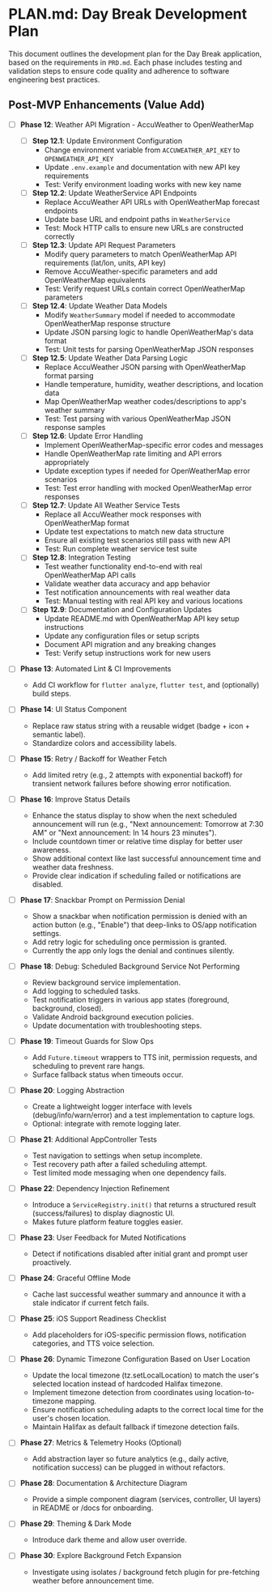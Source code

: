 # PLAN.md: Day Break Development Plan

This document outlines the development plan for the Day Break application, based on the requirements in `PRD.md`. Each phase includes testing and validation steps to ensure code quality and adherence to software engineering best practices.

## Post-MVP Enhancements (Value Add)

- [ ] **Phase 12**: Weather API Migration - AccuWeather to OpenWeatherMap
  - [ ] **Step 12.1**: Update Environment Configuration
    - Change environment variable from `ACCUWEATHER_API_KEY` to `OPENWEATHER_API_KEY`
    - Update `.env.example` and documentation with new API key requirements
    - Test: Verify environment loading works with new key name
  - [ ] **Step 12.2**: Update WeatherService API Endpoints
    - Replace AccuWeather API URLs with OpenWeatherMap forecast endpoints
    - Update base URL and endpoint paths in `WeatherService`
    - Test: Mock HTTP calls to ensure new URLs are constructed correctly
  - [ ] **Step 12.3**: Update API Request Parameters
    - Modify query parameters to match OpenWeatherMap API requirements (lat/lon, units, API key)
    - Remove AccuWeather-specific parameters and add OpenWeatherMap equivalents
    - Test: Verify request URLs contain correct OpenWeatherMap parameters
  - [ ] **Step 12.4**: Update Weather Data Models
    - Modify `WeatherSummary` model if needed to accommodate OpenWeatherMap response structure
    - Update JSON parsing logic to handle OpenWeatherMap's data format
    - Test: Unit tests for parsing OpenWeatherMap JSON responses
  - [ ] **Step 12.5**: Update Weather Data Parsing Logic
    - Replace AccuWeather JSON parsing with OpenWeatherMap format parsing
    - Handle temperature, humidity, weather descriptions, and location data
    - Map OpenWeatherMap weather codes/descriptions to app's weather summary
    - Test: Test parsing with various OpenWeatherMap JSON response samples
  - [ ] **Step 12.6**: Update Error Handling
    - Implement OpenWeatherMap-specific error codes and messages
    - Handle OpenWeatherMap rate limiting and API errors appropriately
    - Update exception types if needed for OpenWeatherMap error scenarios
    - Test: Test error handling with mocked OpenWeatherMap error responses
  - [ ] **Step 12.7**: Update All Weather Service Tests
    - Replace all AccuWeather mock responses with OpenWeatherMap format
    - Update test expectations to match new data structure
    - Ensure all existing test scenarios still pass with new API
    - Test: Run complete weather service test suite
  - [ ] **Step 12.8**: Integration Testing
    - Test weather functionality end-to-end with real OpenWeatherMap API calls
    - Validate weather data accuracy and app behavior
    - Test notification announcements with real weather data
    - Test: Manual testing with real API key and various locations
  - [ ] **Step 12.9**: Documentation and Configuration Updates
    - Update README.md with OpenWeatherMap API key setup instructions
    - Update any configuration files or setup scripts
    - Document API migration and any breaking changes
    - Test: Verify setup instructions work for new users


- [ ] **Phase 13**: Automated Lint & CI Improvements
  - Add CI workflow for `flutter analyze`, `flutter test`, and (optionally) build steps.

- [ ] **Phase 14**: UI Status Component
  - Replace raw status string with a reusable widget (badge + icon + semantic label).
  - Standardize colors and accessibility labels.

- [ ] **Phase 15**: Retry / Backoff for Weather Fetch
  - Add limited retry (e.g., 2 attempts with exponential backoff) for transient network failures before showing error notification.

- [ ] **Phase 16**: Improve Status Details
  - Enhance the status display to show when the next scheduled announcement will run (e.g., "Next announcement: Tomorrow at 7:30 AM" or "Next announcement: In 14 hours 23 minutes").
  - Include countdown timer or relative time display for better user awareness.
  - Show additional context like last successful announcement time and weather data freshness.
  - Provide clear indication if scheduling failed or notifications are disabled.

- [ ] **Phase 17**: Snackbar Prompt on Permission Denial
  - Show a snackbar when notification permission is denied with an action button (e.g., "Enable") that deep-links to OS/app notification settings.
  - Add retry logic for scheduling once permission is granted.
  - Currently the app only logs the denial and continues silently.

- [ ] **Phase 18**: Debug: Scheduled Background Service Not Performing
  - Review background service implementation.
  - Add logging to scheduled tasks.
  - Test notification triggers in various app states (foreground, background, closed).
  - Validate Android background execution policies.
  - Update documentation with troubleshooting steps.

- [ ] **Phase 19**: Timeout Guards for Slow Ops
  - Add `Future.timeout` wrappers to TTS init, permission requests, and scheduling to prevent rare hangs.
  - Surface fallback status when timeouts occur.

- [ ] **Phase 20**: Logging Abstraction
  - Create a lightweight logger interface with levels (debug/info/warn/error) and a test implementation to capture logs.
  - Optional: integrate with remote logging later.

- [ ] **Phase 21**: Additional AppController Tests
  - Test navigation to settings when setup incomplete.
  - Test recovery path after a failed scheduling attempt.
  - Test limited mode messaging when one dependency fails.

- [ ] **Phase 22**: Dependency Injection Refinement
  - Introduce a `ServiceRegistry.init()` that returns a structured result (success/failures) to display diagnostic UI.
  - Makes future platform feature toggles easier.

- [ ] **Phase 23**: User Feedback for Muted Notifications
  - Detect if notifications disabled after initial grant and prompt user proactively.

- [ ] **Phase 24**: Graceful Offline Mode
  - Cache last successful weather summary and announce it with a stale indicator if current fetch fails.

- [ ] **Phase 25**: iOS Support Readiness Checklist
  - Add placeholders for iOS-specific permission flows, notification categories, and TTS voice selection.

- [ ] **Phase 26**: Dynamic Timezone Configuration Based on User Location
  - Update the local timezone (tz.setLocalLocation) to match the user's selected location instead of hardcoded Halifax timezone.
  - Implement timezone detection from coordinates using location-to-timezone mapping.
  - Ensure notification scheduling adapts to the correct local time for the user's chosen location.
  - Maintain Halifax as default fallback if timezone detection fails.

- [ ] **Phase 27**: Metrics & Telemetry Hooks (Optional)
  - Add abstraction layer so future analytics (e.g., daily active, notification success) can be plugged in without refactors.

- [ ] **Phase 28**: Documentation & Architecture Diagram
  - Provide a simple component diagram (services, controller, UI layers) in README or /docs for onboarding.

- [ ] **Phase 29**: Theming & Dark Mode
  - Introduce dark theme and allow user override.

- [ ] **Phase 30**: Explore Background Fetch Expansion
  - Investigate using isolates / background fetch plugin for pre-fetching weather before announcement time.
